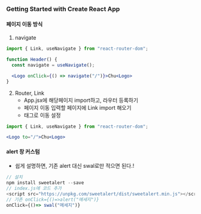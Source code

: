 ### Getting Started with Create React App

#### 페이지 이동 방식 
1. navigate 
```jsx
import { Link, useNavigate } from "react-router-dom";

function Header() {
  const navigate = useNavigate();

  <Logo onClick={() => navigate("/")}>Chu<Logo>
}
```
2. Router, Link
    - App.jsx에 해당페이지 import하고, 라우터 등록하기
    - 페이지 이동 입력할 페이지에 Link import 해오기
    - <Link> 태그로 이동 설정

```jsx
import { Link, useNavigate } from "react-router-dom";

<Logo to="/">Chu<Logo>
```

#### alert 창 커스텀
- 쉽게 설명하면, 기존 alert 대신 swal로만 적으면 된다.!
```js
// 설치
npm install sweetalert --save
// index.js에 코드 추가
<script src="https://unpkg.com/sweetalert/dist/sweetalert.min.js"></script>
// 기존 onClick={()=>alert("메세지")}
onClick={()=> swal("메세지")}

```